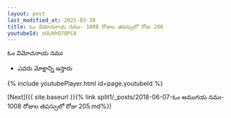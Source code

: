```yaml
---
layout: post
last_modified_at: 2021-03-30
title: ఓం విమోచనాయ నమః- 1008 రోజుల తపస్సులో రోజు 206
youtubeId: oULHhO7QPCA
---
```

 
 
 ఓం విమోచనాయ నమః  
 
 -  ఎవరు మోక్షాన్ని ఇస్తారు 
 
  
 
  
 
 
 
 
 
 


{% include youtubePlayer.html id=page.youtubeId %}
 
[Next]({{ site.baseurl }}{% link  split1/_posts/2018-06-07-ఓం అముగయ నమః- 1008 రోజుల తపస్సులో రోజు 205.md%})
 
